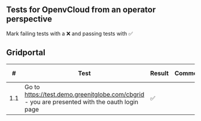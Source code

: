 ## Tests for OpenvCloud from an operator perspective
Mark failing tests with a :x: and passing tests with :white_check_mark:


## Gridportal
| # |Test | Result | Comment  | Youtrack issue |
|---|-----|--------|----------|----------------|
|1.1| Go to https://test.demo.greenitglobe.com/cbgrid - you are presented with the oauth login page | :white_check_mark: | | |